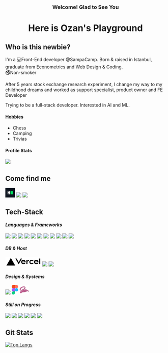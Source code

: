<h3 align="center"><strong>Welcome! Glad to See You</strong></h3>
<h1 align="center"><strong>Here is Ozan's Playground</strong></h1>

## **Who is this newbie?**
I'm a 💻Front-End developer @SampaCamp. Born & raised in Istanbul, graduate from Econometrics and Web Design & Coding.<br/>🚭Non-smoker

After 5 years stock exchange research experiment, I change my way to my childhood dreams and worked as support specialist, product owner and FE Developer

Trying to be a full-stack developer. Interested in AI and ML.

#### **Hobbies**
- Chess
- Camping
- Trivias

#### **Profile Stats**
<img src="https://visitor-badge.laobi.icu/badge?page_id=kemalozansayin.kemalozansayin">

## **Come find me**
<a href="https://www.hackerrank.com/kemalozansayin" target="_blank"><img src="https://raw.githubusercontent.com/kemalozansayin/kemalozansayin/master/images/hackerrank.png" height="30px"/></a>
<a href="https://www.linkedin.com/in/kemalozansayin/" target="_blank"><img src="https://img.shields.io/badge/LinkedIn-0077B5?style=for-the-badge&logo=linkedin&logoColor=white" height="30px"/></a>
<a href="https://open.spotify.com/user/kemalozansayin?si=25b80a035ac74a6d" target="_blank"><img src="https://img.shields.io/badge/Spotify-1ED760?&style=for-the-badge&logo=spotify&logoColor=white" height="30px"/></a>

## **Tech-Stack**
#### ***Languages & Frameworks***
<div>
  <img src="https://img.shields.io/badge/HTML-239120?style=for-the-badge&logo=html5&logoColor=white" height="30px" />
  <img src="https://img.shields.io/badge/JavaScript-323330?style=for-the-badge&logo=javascript&logoColor=F7DF1E" height="30px" />
  <img src="https://img.shields.io/badge/Typescript-3178c6?style=for-the-badge&logo=typescript&logoColor=white" height="30px"/>
  <img src="https://img.shields.io/badge/CSS-1572B6?style=for-the-badge&logo=css&logoColor=white" height="30px" />
  <img src="https://img.shields.io/badge/React-20232A?style=for-the-badge&logo=react&logoColor=61DAFB" height="30px" />
  <img src="https://img.shields.io/badge/Next-black?style=for-the-badge&logo=next.js&logoColor=white" height="30px" />
  <img src="https://img.shields.io/badge/Python-14354C?style=for-the-badge&logo=python&logoColor=white" height="30px" />
  <img src="https://img.shields.io/badge/Vue.js-35495E?style=for-the-badge&logo=vue.js&logoColor=4FC08D" height="30px" />
  <img src="https://img.shields.io/badge/NuxtJS-00dc82??style=for-the-badge&logo=nuxtdotjs&logoColor=#00DC82 height="30px" />
  <img src="https://img.shields.io/badge/React_Native-20232A?style=for-the-badge&logo=react&logoColor=61DAFB" height="30px" />
  <img src="https://img.shields.io/badge/Django-092E20?style=for-the-badge&logo=django&logoColor=white" height="30px" />
</div>

#### ***DB & Host***
<div>
  <img src="https://raw.githubusercontent.com/kemalozansayin/kemalozansayin/master/images/vercel.png" alt="Vercel" height="30px" />
  <img src="https://img.shields.io/badge/MySQL-00000F?style=for-the-badge&logo=mysql&logoColor=white" height="30px" />
  <img src="https://img.shields.io/badge/SQLite-07405E?style=for-the-badge&logo=sqlite&logoColor=white" height="30px" />
</div>

#### ***Design & Systems***
<div>
  <img src="https://img.shields.io/badge/Material--UI-0081CB?style=for-the-badge&logo=material-ui&logoColor=white" height="30px" />
  <img src="https://raw.githubusercontent.com/kemalozansayin/kemalozansayin/master/images/figma.svg" alt="Figma" height="30px"/>
  <img src="https://raw.githubusercontent.com/kemalozansayin/kemalozansayin/master/images/sass.png" alt="Figma" height="30px"/>
</div>

#### ***Still on Progress***
<div>
  <img src="https://img.shields.io/badge/Node.js-43853D?style=for-the-badge&logo=node.js&logoColor=white" height="30px" />
  <img src="https://img.shields.io/badge/Express.js-404D59?style=for-the-badge" height="30px" />
  <img src="https://img.shields.io/badge/PostgreSQL-316192?style=for-the-badge&logo=postgresql&logoColor=white" height="30px" />
  <img src="https://img.shields.io/badge/MongoDB-4EA94B?style=for-the-badge&logo=mongodb&logoColor=white" height="30px" />
  <img src="https://img.shields.io/badge/Netlify-00C7B7?style=for-the-badge&logo=netlify&logoColor=white" height="30px" />
  <img src="https://img.shields.io/badge/Bootstrap-563D7C?style=for-the-badge&logo=bootstrap&logoColor=white" height="30px" />
</div>

## **Git Stats**
[![Top Langs](https://github-readme-stats.vercel.app/api/top-langs/?username=kemalozansayin&layout=compact)](https://github.com/kemalozansayin)
